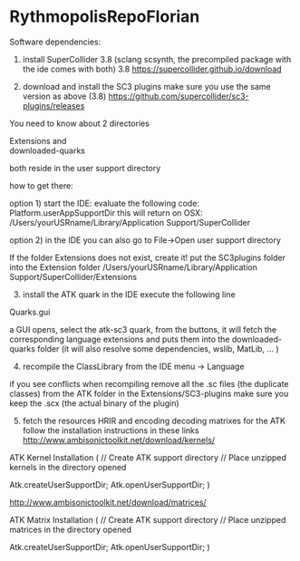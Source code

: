 # RythmopolisRepoFlorian

Software dependencies:

1) install SuperCollider 3.8 (sclang scsynth, the precompiled package with the ide comes with both) 3.8
https://supercollider.github.io/download

2) download and install the SC3 plugins make sure you use the same version as above (3.8)
https://github.com/supercollider/sc3-plugins/releases


You need to know about 2 directories

Extensions
and  
downloaded-quarks

both reside in the user support directory

how to get there:

option 1) start the IDE:
evaluate the following code:
Platform.userAppSupportDir
this will return on OSX:
/Users/yourUSRname/Library/Application Support/SuperCollider

option 2)
in the IDE you can also go to File->Open user support directory


If the folder Extensions does not exist, create it!
put the SC3plugins folder into the Extension folder
/Users/yourUSRname/Library/Application Support/SuperCollider/Extensions


3) install the ATK quark
in the IDE execute the following line

Quarks.gui

a GUI opens, select the atk-sc3 quark, from the buttons,
it will fetch the corresponding language extensions and puts them into the downloaded-quarks folder
(it will also resolve some dependencies, wslib, MatLib, ... )


4) recompile the ClassLibrary from the IDE menu -> Language

if you see conflicts when recompiling remove all the .sc files (the duplicate classes) from the ATK folder in the Extensions/SC3-plugins make sure you keep the .scx (the actual binary of the plugin)



5) fetch the resources HRIR and encoding decoding matrixes for the ATK  follow the installation instructions in these links
http://www.ambisonictoolkit.net/download/kernels/

ATK Kernel Installation
(
// Create ATK support directory
// Place unzipped kernels in the directory opened  

Atk.createUserSupportDir;
Atk.openUserSupportDir;
)

http://www.ambisonictoolkit.net/download/matrices/

ATK Matrix Installation
(
// Create ATK support directory
// Place unzipped matrices in the directory opened  

Atk.createUserSupportDir;
Atk.openUserSupportDir;
)
